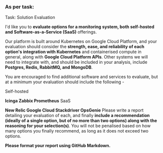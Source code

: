 ### As per task:

Task: Solution Evaluation

I'd like you to **evaluate options for a monitoring system, both self-hosted and Software-as-a-Service (SaaS)** offerings.

Our platform is built around Kubernetes on Google Cloud Platform, and your evaluation should consider the **strength, ease, and reliability of each option's integration with Kubernetes** and containerised compute in general, along with **Google Cloud Platform APIs**. Other systems we will need to integrate with, and should be included in your analysis, include **Postgres, Redis, RabbitMQ, and MongoDB**.

You are encouraged to find additional software and services to evaluate, but at a minimum your evaluation should include the following -

Self-hosted

**Icinga
Zabbix
Prometheus**
SaaS

**New Relic
Google Cloud Stackdriver
OpsGenie**
Please write a report detailing your evaluation of each, and finally **include a recommendation (ideally of a single option, but of no more than two options) along with the reasoning for your selection(s)**. You will not be penalised based on how many options you finally recommend, as long as it does not exceed two options.

**Please format your report using GitHub Markdown.**

